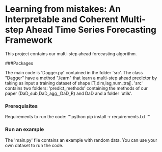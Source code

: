 # Learning from mistakes: An Interpretable and Coherent Multi-step Ahead Time Series Forecasting Framework

This project contains our multi-step ahead forecasting algorithm.

###Packages

The main code is 'Dagger.py' contained in the folder 'src'. The class "Dagger"
have a method ".learn" that learn a multi-step ahead predictor by taking as 
input a training dataset of shape [T,dim,lag,num_traj]. 'src' contains two 
folders: 'predict_methods' containing the methods of our paper 
(DaD_sub,DaD_agg,_DaD_R) and DaD and a folder 'utils'.
 
### Prerequisites

Requirements to run the code:
'''python
pip install -r requirements.txt
'''


### Run an example

The 'main.py' file contains an example with random data. You can use your own
dataset to run the code.